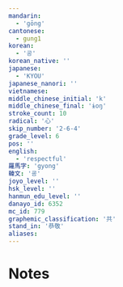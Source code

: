 ```yaml
---
mandarin:
  - 'gōng'
cantonese:
  - gung1
korean:
  - '공'
korean_native: ''
japanese:
  - 'KYOU'
japanese_nanori: ''
vietnamese:
middle_chinese_initial: 'k'
middle_chinese_final: 'ɨoŋ'
stroke_count: 10
radical: '心'
skip_number: '2-6-4'
grade_level: 6
pos: ''
english:
  - 'respectful'
羅馬字: 'gyong'
韓文: '굥'
joyo_level: ''
hsk_level: ''
hanmun_edu_level: ''
danayo_id: 6352
mc_id: 779
graphemic_classification: '共'
stand_in: '恭敬'
aliases:
---
```


# Notes
